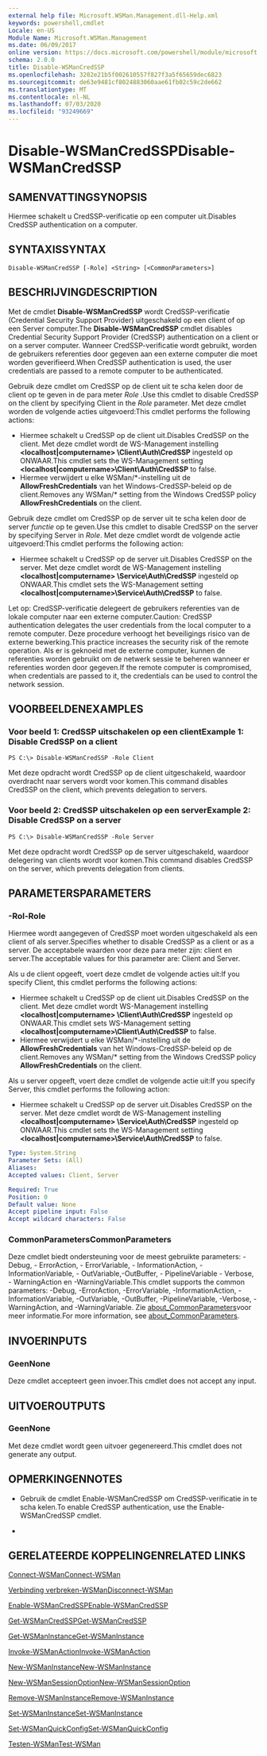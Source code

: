 ```yaml
---
external help file: Microsoft.WSMan.Management.dll-Help.xml
keywords: powershell,cmdlet
Locale: en-US
Module Name: Microsoft.WSMan.Management
ms.date: 06/09/2017
online version: https://docs.microsoft.com/powershell/module/microsoft.wsman.management/disable-wsmancredssp?view=powershell-7&WT.mc_id=ps-gethelp
schema: 2.0.0
title: Disable-WSManCredSSP
ms.openlocfilehash: 3202e21b5f002610557f827f3a5f65659dec6823
ms.sourcegitcommit: de63e9481cf8024883060aae61fb02c59c2de662
ms.translationtype: MT
ms.contentlocale: nl-NL
ms.lasthandoff: 07/03/2020
ms.locfileid: "93249669"
---
```

# <span data-ttu-id="c615a-103">Disable-WSManCredSSP</span><span class="sxs-lookup"><span data-stu-id="c615a-103">Disable-WSManCredSSP</span></span>

## <span data-ttu-id="c615a-104">SAMENVATTING</span><span class="sxs-lookup"><span data-stu-id="c615a-104">SYNOPSIS</span></span>
<span data-ttu-id="c615a-105">Hiermee schakelt u CredSSP-verificatie op een computer uit.</span><span class="sxs-lookup"><span data-stu-id="c615a-105">Disables CredSSP authentication on a computer.</span></span>

## <span data-ttu-id="c615a-106">SYNTAXIS</span><span class="sxs-lookup"><span data-stu-id="c615a-106">SYNTAX</span></span>

```
Disable-WSManCredSSP [-Role] <String> [<CommonParameters>]
```

## <span data-ttu-id="c615a-107">BESCHRIJVING</span><span class="sxs-lookup"><span data-stu-id="c615a-107">DESCRIPTION</span></span>
<span data-ttu-id="c615a-108">Met de cmdlet **Disable-WSManCredSSP** wordt CredSSP-verificatie (Credential Security Support Provider) uitgeschakeld op een client of op een Server computer.</span><span class="sxs-lookup"><span data-stu-id="c615a-108">The **Disable-WSManCredSSP** cmdlet disables Credential Security Support Provider (CredSSP) authentication on a client or on a server computer.</span></span>
<span data-ttu-id="c615a-109">Wanneer CredSSP-verificatie wordt gebruikt, worden de gebruikers referenties door gegeven aan een externe computer die moet worden geverifieerd.</span><span class="sxs-lookup"><span data-stu-id="c615a-109">When CredSSP authentication is used, the user credentials are passed to a remote computer to be authenticated.</span></span>

<span data-ttu-id="c615a-110">Gebruik deze cmdlet om CredSSP op de client uit te scha kelen door de client op te geven in de para meter *Role* .</span><span class="sxs-lookup"><span data-stu-id="c615a-110">Use this cmdlet to disable CredSSP on the client by specifying Client in the *Role* parameter.</span></span>
<span data-ttu-id="c615a-111">Met deze cmdlet worden de volgende acties uitgevoerd:</span><span class="sxs-lookup"><span data-stu-id="c615a-111">This cmdlet performs the following actions:</span></span>

- <span data-ttu-id="c615a-112">Hiermee schakelt u CredSSP op de client uit.</span><span class="sxs-lookup"><span data-stu-id="c615a-112">Disables CredSSP on the client.</span></span> <span data-ttu-id="c615a-113">Met deze cmdlet wordt de WS-Management instelling **\<localhost|computername\> \Client\Auth\CredSSP** ingesteld op ONWAAR.</span><span class="sxs-lookup"><span data-stu-id="c615a-113">This cmdlet sets the WS-Management setting **\<localhost|computername\>\Client\Auth\CredSSP** to false.</span></span>
- <span data-ttu-id="c615a-114">Hiermee verwijdert u elke WSMan/\*-instelling uit de **AllowFreshCredentials** van het Windows-CredSSP-beleid op de client.</span><span class="sxs-lookup"><span data-stu-id="c615a-114">Removes any WSMan/\* setting from the Windows CredSSP policy **AllowFreshCredentials** on the client.</span></span>

<span data-ttu-id="c615a-115">Gebruik deze cmdlet om CredSSP op de server uit te scha kelen door de server *functie* op te geven.</span><span class="sxs-lookup"><span data-stu-id="c615a-115">Use this cmdlet to disable CredSSP on the server by specifying Server in *Role*.</span></span>
<span data-ttu-id="c615a-116">Met deze cmdlet wordt de volgende actie uitgevoerd:</span><span class="sxs-lookup"><span data-stu-id="c615a-116">This cmdlet performs the following action:</span></span>

- <span data-ttu-id="c615a-117">Hiermee schakelt u CredSSP op de server uit.</span><span class="sxs-lookup"><span data-stu-id="c615a-117">Disables CredSSP on the server.</span></span> <span data-ttu-id="c615a-118">Met deze cmdlet wordt de WS-Management instelling **\<localhost|computername\> \Service\Auth\CredSSP** ingesteld op ONWAAR.</span><span class="sxs-lookup"><span data-stu-id="c615a-118">This cmdlet sets the WS-Management setting **\<localhost|computername\>\Service\Auth\CredSSP** to false.</span></span>

<span data-ttu-id="c615a-119">Let op: CredSSP-verificatie delegeert de gebruikers referenties van de lokale computer naar een externe computer.</span><span class="sxs-lookup"><span data-stu-id="c615a-119">Caution: CredSSP authentication delegates the user credentials from the local computer to a remote computer.</span></span>
<span data-ttu-id="c615a-120">Deze procedure verhoogt het beveiligings risico van de externe bewerking.</span><span class="sxs-lookup"><span data-stu-id="c615a-120">This practice increases the security risk of the remote operation.</span></span>
<span data-ttu-id="c615a-121">Als er is geknoeid met de externe computer, kunnen de referenties worden gebruikt om de netwerk sessie te beheren wanneer er referenties worden door gegeven.</span><span class="sxs-lookup"><span data-stu-id="c615a-121">If the remote computer is compromised, when credentials are passed to it, the credentials can be used to control the network session.</span></span>

## <span data-ttu-id="c615a-122">VOORBEELDEN</span><span class="sxs-lookup"><span data-stu-id="c615a-122">EXAMPLES</span></span>

### <span data-ttu-id="c615a-123">Voor beeld 1: CredSSP uitschakelen op een client</span><span class="sxs-lookup"><span data-stu-id="c615a-123">Example 1: Disable CredSSP on a client</span></span>

```
PS C:\> Disable-WSManCredSSP -Role Client
```

<span data-ttu-id="c615a-124">Met deze opdracht wordt CredSSP op de client uitgeschakeld, waardoor overdracht naar servers wordt voor komen.</span><span class="sxs-lookup"><span data-stu-id="c615a-124">This command disables CredSSP on the client, which prevents delegation to servers.</span></span>

### <span data-ttu-id="c615a-125">Voor beeld 2: CredSSP uitschakelen op een server</span><span class="sxs-lookup"><span data-stu-id="c615a-125">Example 2: Disable CredSSP on a server</span></span>

```
PS C:\> Disable-WSManCredSSP -Role Server
```

<span data-ttu-id="c615a-126">Met deze opdracht wordt CredSSP op de server uitgeschakeld, waardoor delegering van clients wordt voor komen.</span><span class="sxs-lookup"><span data-stu-id="c615a-126">This command disables CredSSP on the server, which prevents delegation from clients.</span></span>

## <span data-ttu-id="c615a-127">PARAMETERS</span><span class="sxs-lookup"><span data-stu-id="c615a-127">PARAMETERS</span></span>

### <span data-ttu-id="c615a-128">-Rol</span><span class="sxs-lookup"><span data-stu-id="c615a-128">-Role</span></span>
<span data-ttu-id="c615a-129">Hiermee wordt aangegeven of CredSSP moet worden uitgeschakeld als een client of als server.</span><span class="sxs-lookup"><span data-stu-id="c615a-129">Specifies whether to disable CredSSP as a client or as a server.</span></span>
<span data-ttu-id="c615a-130">De acceptabele waarden voor deze para meter zijn: client en server.</span><span class="sxs-lookup"><span data-stu-id="c615a-130">The acceptable values for this parameter are: Client and Server.</span></span>

<span data-ttu-id="c615a-131">Als u de client opgeeft, voert deze cmdlet de volgende acties uit:</span><span class="sxs-lookup"><span data-stu-id="c615a-131">If you specify Client, this cmdlet performs the following actions:</span></span>

- <span data-ttu-id="c615a-132">Hiermee schakelt u CredSSP op de client uit.</span><span class="sxs-lookup"><span data-stu-id="c615a-132">Disables CredSSP on the client.</span></span> <span data-ttu-id="c615a-133">Met deze cmdlet wordt WS-Management instelling **\<localhost|computername\> \Client\Auth\CredSSP** ingesteld op ONWAAR.</span><span class="sxs-lookup"><span data-stu-id="c615a-133">This cmdlet sets WS-Management setting **\<localhost|computername\>\Client\Auth\CredSSP** to false.</span></span>
- <span data-ttu-id="c615a-134">Hiermee verwijdert u elke WSMan/\*-instelling uit de **AllowFreshCredentials** van het Windows-CredSSP-beleid op de client.</span><span class="sxs-lookup"><span data-stu-id="c615a-134">Removes any WSMan/\* setting from the Windows CredSSP policy **AllowFreshCredentials** on the client.</span></span>

<span data-ttu-id="c615a-135">Als u server opgeeft, voert deze cmdlet de volgende actie uit:</span><span class="sxs-lookup"><span data-stu-id="c615a-135">If you specify Server, this cmdlet performs the following action:</span></span>

- <span data-ttu-id="c615a-136">Hiermee schakelt u CredSSP op de server uit.</span><span class="sxs-lookup"><span data-stu-id="c615a-136">Disables CredSSP on the server.</span></span> <span data-ttu-id="c615a-137">Met deze cmdlet wordt de WS-Management instelling **\<localhost|computername\> \Service\Auth\CredSSP** ingesteld op ONWAAR.</span><span class="sxs-lookup"><span data-stu-id="c615a-137">This cmdlet sets the WS-Management setting **\<localhost|computername\>\Service\Auth\CredSSP** to false.</span></span>

```yaml
Type: System.String
Parameter Sets: (All)
Aliases:
Accepted values: Client, Server

Required: True
Position: 0
Default value: None
Accept pipeline input: False
Accept wildcard characters: False
```

### <span data-ttu-id="c615a-138">CommonParameters</span><span class="sxs-lookup"><span data-stu-id="c615a-138">CommonParameters</span></span>
<span data-ttu-id="c615a-139">Deze cmdlet biedt ondersteuning voor de meest gebruikte parameters: -Debug, - ErrorAction, - ErrorVariable, - InformationAction, -InformationVariable, - OutVariable,-OutBuffer, - PipelineVariable - Verbose, - WarningAction en -WarningVariable.</span><span class="sxs-lookup"><span data-stu-id="c615a-139">This cmdlet supports the common parameters: -Debug, -ErrorAction, -ErrorVariable, -InformationAction, -InformationVariable, -OutVariable, -OutBuffer, -PipelineVariable, -Verbose, -WarningAction, and -WarningVariable.</span></span> <span data-ttu-id="c615a-140">Zie [about_CommonParameters](https://go.microsoft.com/fwlink/?LinkID=113216)voor meer informatie.</span><span class="sxs-lookup"><span data-stu-id="c615a-140">For more information, see [about_CommonParameters](https://go.microsoft.com/fwlink/?LinkID=113216).</span></span>

## <span data-ttu-id="c615a-141">INVOER</span><span class="sxs-lookup"><span data-stu-id="c615a-141">INPUTS</span></span>

### <span data-ttu-id="c615a-142">Geen</span><span class="sxs-lookup"><span data-stu-id="c615a-142">None</span></span>
<span data-ttu-id="c615a-143">Deze cmdlet accepteert geen invoer.</span><span class="sxs-lookup"><span data-stu-id="c615a-143">This cmdlet does not accept any input.</span></span>

## <span data-ttu-id="c615a-144">UITVOER</span><span class="sxs-lookup"><span data-stu-id="c615a-144">OUTPUTS</span></span>

### <span data-ttu-id="c615a-145">Geen</span><span class="sxs-lookup"><span data-stu-id="c615a-145">None</span></span>
<span data-ttu-id="c615a-146">Met deze cmdlet wordt geen uitvoer gegenereerd.</span><span class="sxs-lookup"><span data-stu-id="c615a-146">This cmdlet does not generate any output.</span></span>

## <span data-ttu-id="c615a-147">OPMERKINGEN</span><span class="sxs-lookup"><span data-stu-id="c615a-147">NOTES</span></span>

* <span data-ttu-id="c615a-148">Gebruik de cmdlet Enable-WSManCredSSP om CredSSP-verificatie in te scha kelen.</span><span class="sxs-lookup"><span data-stu-id="c615a-148">To enable CredSSP authentication, use the Enable-WSManCredSSP cmdlet.</span></span>

*

## <span data-ttu-id="c615a-149">GERELATEERDE KOPPELINGEN</span><span class="sxs-lookup"><span data-stu-id="c615a-149">RELATED LINKS</span></span>

[<span data-ttu-id="c615a-150">Connect-WSMan</span><span class="sxs-lookup"><span data-stu-id="c615a-150">Connect-WSMan</span></span>](Connect-WSMan.md)

[<span data-ttu-id="c615a-151">Verbinding verbreken-WSMan</span><span class="sxs-lookup"><span data-stu-id="c615a-151">Disconnect-WSMan</span></span>](Disconnect-WSMan.md)

[<span data-ttu-id="c615a-152">Enable-WSManCredSSP</span><span class="sxs-lookup"><span data-stu-id="c615a-152">Enable-WSManCredSSP</span></span>](Enable-WSManCredSSP.md)

[<span data-ttu-id="c615a-153">Get-WSManCredSSP</span><span class="sxs-lookup"><span data-stu-id="c615a-153">Get-WSManCredSSP</span></span>](Get-WSManCredSSP.md)

[<span data-ttu-id="c615a-154">Get-WSManInstance</span><span class="sxs-lookup"><span data-stu-id="c615a-154">Get-WSManInstance</span></span>](Get-WSManInstance.md)

[<span data-ttu-id="c615a-155">Invoke-WSManAction</span><span class="sxs-lookup"><span data-stu-id="c615a-155">Invoke-WSManAction</span></span>](Invoke-WSManAction.md)

[<span data-ttu-id="c615a-156">New-WSManInstance</span><span class="sxs-lookup"><span data-stu-id="c615a-156">New-WSManInstance</span></span>](New-WSManInstance.md)

[<span data-ttu-id="c615a-157">New-WSManSessionOption</span><span class="sxs-lookup"><span data-stu-id="c615a-157">New-WSManSessionOption</span></span>](New-WSManSessionOption.md)

[<span data-ttu-id="c615a-158">Remove-WSManInstance</span><span class="sxs-lookup"><span data-stu-id="c615a-158">Remove-WSManInstance</span></span>](Remove-WSManInstance.md)

[<span data-ttu-id="c615a-159">Set-WSManInstance</span><span class="sxs-lookup"><span data-stu-id="c615a-159">Set-WSManInstance</span></span>](Set-WSManInstance.md)

[<span data-ttu-id="c615a-160">Set-WSManQuickConfig</span><span class="sxs-lookup"><span data-stu-id="c615a-160">Set-WSManQuickConfig</span></span>](Set-WSManQuickConfig.md)

[<span data-ttu-id="c615a-161">Testen-WSMan</span><span class="sxs-lookup"><span data-stu-id="c615a-161">Test-WSMan</span></span>](Test-WSMan.md)
